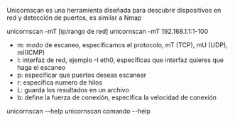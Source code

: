 Unicornscan es una herramienta diseñada para descubrir dispositivos en red y detección de puertos, es similar a Nmap

unicornscan -mT [ip/rango de red]
unicornscan -mT 192.168.1.1:1-100


- m: modo de escaneo, especificamos el protocolo, mT (TCP), mU (UDP), mI(ICMP)
- I: interfaz de red, ejemplo -I eth0, especificas que interfaz quieres que haga el escaneo
- p: especificar que puertos deseas escanear
- r: especifica numero de hilos
- L: guarda los resultados en un archivo
- b: define la fuerza de conexión, especifica la velocidad de conexión

unicornscan --help
unicornscan comando --help
